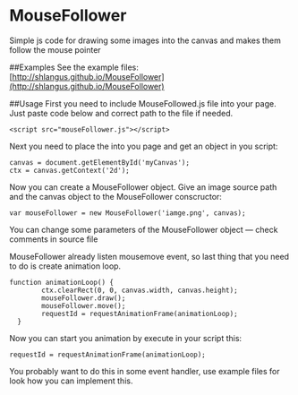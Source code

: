 # MouseFollower
Simple js code for drawing some images into the canvas and makes them follow the mouse pointer

##Examples
See the example files: [http://shlangus.github.io/MouseFollower](http://shlangus.github.io/MouseFollower)

##Usage
First you need to include MouseFollowed.js file into your page. Just paste code below and correct path to the file if needed.
```
<script src="mouseFollower.js"></script>
```

Next you need to place the <canvas> into you page and get an object in you script:
```
canvas = document.getElementById('myCanvas');
ctx = canvas.getContext('2d');
```

Now you can create a MouseFollower object. Give an image source path and the canvas object to the MouseFollower conscructor:
```
var mouseFollower = new MouseFollower('iamge.png', canvas);
```

You can change some parameters of the MouseFollower object — check comments in source file

MouseFollower already listen mousemove event, so last thing that you need to do is create animation loop.
```
function animationLoop() {
        ctx.clearRect(0, 0, canvas.width, canvas.height);
        mouseFollower.draw();
        mouseFollower.move();
        requestId = requestAnimationFrame(animationLoop);
  }
```
  
Now you can start you animation by execute in your script this:
```
requestId = requestAnimationFrame(animationLoop);
```

You probably want to do this in some event handler, use example files for look how you can implement this.
